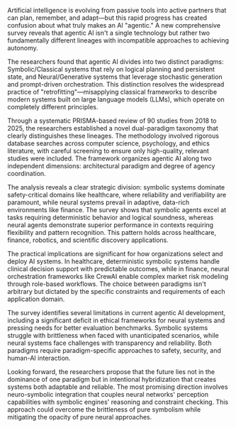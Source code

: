 Artificial intelligence is evolving from passive tools into active partners that can plan, remember, and adapt—but this rapid progress has created confusion about what truly makes an AI "agentic." A new comprehensive survey reveals that agentic AI isn't a single technology but rather two fundamentally different lineages with incompatible approaches to achieving autonomy.

The researchers found that agentic AI divides into two distinct paradigms: Symbolic/Classical systems that rely on logical planning and persistent state, and Neural/Generative systems that leverage stochastic generation and prompt-driven orchestration. This distinction resolves the widespread practice of "retrofitting"—misapplying classical frameworks to describe modern systems built on large language models (LLMs), which operate on completely different principles.

Through a systematic PRISMA-based review of 90 studies from 2018 to 2025, the researchers established a novel dual-paradigm taxonomy that clearly distinguishes these lineages. The methodology involved rigorous database searches across computer science, psychology, and ethics literature, with careful screening to ensure only high-quality, relevant studies were included. The framework organizes agentic AI along two independent dimensions: architectural paradigm and degree of agency coordination.

The analysis reveals a clear strategic division: symbolic systems dominate safety-critical domains like healthcare, where reliability and verifiability are paramount, while neural systems prevail in adaptive, data-rich environments like finance. The survey shows that symbolic agents excel at tasks requiring deterministic behavior and logical soundness, whereas neural agents demonstrate superior performance in contexts requiring flexibility and pattern recognition. This pattern holds across healthcare, finance, robotics, and scientific discovery applications.

The practical implications are significant for how organizations select and deploy AI systems. In healthcare, deterministic symbolic systems handle clinical decision support with predictable outcomes, while in finance, neural orchestration frameworks like CrewAI enable complex market risk modeling through role-based workflows. The choice between paradigms isn't arbitrary but dictated by the specific constraints and requirements of each application domain.

The survey identifies several limitations in current agentic AI development, including a significant deficit in ethical frameworks for neural systems and pressing needs for better evaluation benchmarks. Symbolic systems struggle with brittleness when faced with unanticipated scenarios, while neural systems face challenges with transparency and reliability. Both paradigms require paradigm-specific approaches to safety, security, and human-AI interaction.

Looking forward, the researchers propose that the future lies not in the dominance of one paradigm but in intentional hybridization that creates systems both adaptable and reliable. The most promising direction involves neuro-symbolic integration that couples neural networks' perception capabilities with symbolic engines' reasoning and constraint checking. This approach could overcome the brittleness of pure symbolism while mitigating the opacity of pure neural approaches.